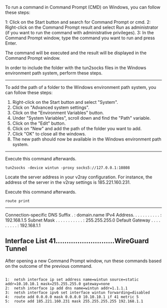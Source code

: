 

To run a command in Command Prompt (CMD) on Windows, you can follow these steps:

1:  Click on the Start button and search for Command Prompt or cmd.
2:  Right-click on the Command Prompt result and select Run as administrator (if you want to run the command with administrative privileges).
3:  In the Command Prompt window, type the command you want to run and press Enter.

The command will be executed and the result will be displayed in the Command Prompt window.



In order to include the folder with the tun2socks files in the Windows environment path system, perform these steps.

--------------------------------
To add the path of a folder to the Windows environment path system, you can follow these steps:

1. Right-click on the Start button and select "System".
2. Click on "Advanced system settings".
3. Click on the "Environment Variables" button.
4. Under "System Variables", scroll down and find the "Path" variable.
5. Click on the "Edit" button.
6. Click on "New" and add the path of the folder you want to add.
7. Click "OK" to close all the windows.
8. The new path should now be available in the Windows environment path system.

----------------------------------------------
Execute this command afterwards.

```
tun2socks -device wintun -proxy socks5://127.0.0.1:10808

```
Locate the server address in your v2ray configuration.
For instance, the address of the server in the v2ray settings is 185.221.160.231.

Execute this command afterwards.


```
route print

```
---------------------
 Connection-specific DNS Suffix  . : domain.name
   IPv4 Address. . . . . . . . . . . : 192.168.1.5
   Subnet Mask . . . . . . . . . . . : 255.255.255.0
   Default Gateway . . . . . . . . . : 192.168.1.1

Interface List
 41...........................WireGuard Tunnel
---------------------------

After opening a new Command Prompt window, run these commands based on the outcome of the previous command.

```

1:  netsh interface ip set address name=wintun source=static addr=10.10.10.1 mask=255.255.255.0 gateway=none
2:  netsh interface ip add dns name=wintun addr=1.1.1.1
3:  netsh interface ipv6 set interface wintun forwarding=disabled
4:  route add 0.0.0.0 mask 0.0.0.0 10.10.10.1 if 41 metric 5
5:  route add 185.221.160.231 mask 255.255.255.255 192.168.1.1

```

